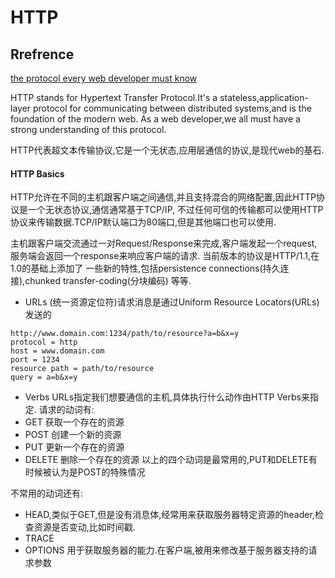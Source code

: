 # HTTP

## Rrefrence
[the protocol every web developer must know](https://code.tutsplus.com/tutorials/http-the-protocol-every-web-developer-must-know-part-1--net-31177)

HTTP stands for Hypertext Transfer Protocol.It's a stateless,application-layer protocol for communicating between 
distributed systems,and is the foundation of the modern web. As a web developer,we all must have a strong 
understanding of this protocol.

HTTP代表超文本传输协议,它是一个无状态,应用层通信的协议,是现代web的基石.

#### HTTP Basics
HTTP允许在不同的主机跟客户端之间通信,并且支持混合的网络配置,因此HTTP协议是一个无状态协议,通信通常基于TCP/IP,
不过任何可信的传输都可以使用HTTP协议来传输数据.TCP/IP默认端口为80端口,但是其他端口也可以使用.

主机跟客户端交流通过一对Request/Response来完成,客户端发起一个request,服务端会返回一个response来响应客户端的请求.
当前版本的协议是HTTP/1.1,在1.0的基础上添加了 一些新的特性,包括persistence connections(持久连接),chunked transfer-coding(分块编码)
等等.

+ URLs (统一资源定位符)请求消息是通过Uniform Resource Locators(URLs)发送的
```
http://www.domain.com:1234/path/to/resource?a=b&x=y
protocol = http
host = www.domain.com
port = 1234
resource path = path/to/resource
query = a=b&x=y
```

+ Verbs
URLs指定我们想要通信的主机,具体执行什么动作由HTTP Verbs来指定.
请求的动词有:
+ GET 获取一个存在的资源
+ POST 创建一个新的资源
+ PUT 更新一个存在的资源
+ DELETE 删除一个存在的资源
以上的四个动词是最常用的,PUT和DELETE有时候被认为是POST的特殊情况

不常用的动词还有:
+ HEAD,类似于GET,但是没有消息体,经常用来获取服务器特定资源的header,检查资源是否变动,比如时间戳.
+ TRACE
+ OPTIONS 用于获取服务器的能力.在客户端,被用来修改基于服务器支持的请求参数
